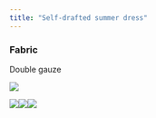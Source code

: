 ```yaml
---
title: "Self-drafted summer dress"
---
```


### Fabric
Double gauze

![](projects/attachments/DSCF7979.jpg)

![](projects/attachments/DSCF7985.jpg)![](projects/attachments/DSCF7986.jpg)![](projects/attachments/DSCF7992.jpg)